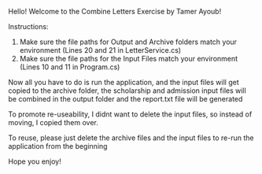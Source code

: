 Hello! Welcome to the Combine Letters Exercise by Tamer Ayoub!

Instructions:

1. Make sure the file paths for Output and Archive folders match your environment (Lines 20 and 21 in LetterService.cs)
2. Make sure the file paths for the Input Files match your environment (Lines 10 and 11 in Program.cs)

Now all you have to do is run the application, and the input files will get copied to the archive folder, the scholarship and admission input files will be combined in the output folder and the report.txt file will be generated

To promote re-useability, I didnt want to delete the input files, so instead of moving, I copied them over.

To reuse, please just delete the archive files and the input files to re-run the application from the beginning

Hope you enjoy!
